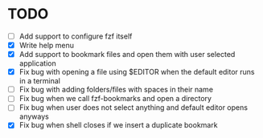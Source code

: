 # TODO
- [ ] Add support to configure fzf itself
- [x] Write help menu
- [x] Add support to bookmark files and open them with user selected application
- [x] Fix bug with opening a file using $EDITOR when the default editor runs in a terminal
- [ ] Fix bug with adding folders/files with spaces in their name
- [ ] Fix bug when we call fzf-bookmarks and open a directory
- [ ] Fix bug when user does not select anything and default editor opens anyways
- [x] Fix bug when shell closes if we insert a duplicate bookmark

